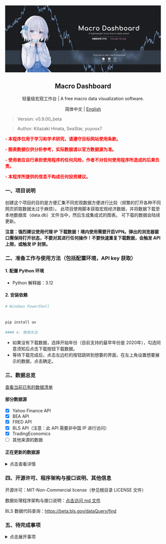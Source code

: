 <p align="center">
  <img src="doc/readme/chart.png" alt="Chart Example">
</p>
<h2 align="center">Macro Dashboard</h2>
  <p align="center">轻量级宏观工作台 | A free macro data visualization software.</p>


<p align="center">
    简体中文 | <a href="https://github.com/Kitazaki-Hinata/Macro_Dashboard/blob/dev/doc/README_en.md">English</a>
</p>

> Version: v0.9.00_beta

> Author: Kitazaki Hinata, SeaStar, yuyoux7

**<p style="color:red"> - 本程序仅用于学习和学术研究，请遵守目标网站使用条款。</p>**

**<p style="color:red"> - 图表数据仅供分析参考，实际数据请以官方数据源为准。</p>**

**<p style="color:red"> - 使用者应自行承担使用程序的任何风险，作者不对任何使用程序所造成的后果负责。</p>**

**<p style="color:red"> - 本程序所提供的信息不构成任何投资建议。</p>**


### 一、项目说明

创建这个项目的目的是方便汇集不同宏观数据方便进行比较（频繁的打开各种不同网页抓取数据太过于麻烦）。
此项目使用脚本获取宏观经济数据，并将数据下载至本地数据库（data.db）文件当中，然后生成集成式的图表。
可下载的数据会陆续更新。

**注意：强烈建议使用代理 IP 下载数据！境内使用需要开启VPN。弹出的浏览器窗口需保持打开状态，不要对其进行任何操作！不要快速重复下载数据，会触发 API 上限，或触发 IP 封禁。**


### 二、准备工作与使用方法（包括配置环境，API key 获取）

#### 1. 配置 Python 环境

- Python 解释器：3.12

#### 2. 安装依赖

```powershell
# Windows PowerShell
    
    
pip install uv
    
#### 4. 使用方法

```

- 如果没有下载数据，选择开始年份（目前支持的最早年份是 2020年），勾选同意须知后点击下载按钮下载数据。
- 等待下载完成后，点击左边栏的按钮跳转到想要的界面，在左上角设置想要展示的数据，点击确定。


### 三、数据总览

[查看当前已有的数据清单](doc/data_available.html)

#### 部分数据源

- [x] Yahoo Finance API
- [x] BEA API
- [x] FRED API
- [x] BLS API（注意：此 API 需要非中国 IP 进行访问）
- [x] TradingEconomics
- [ ] 其他来源的数据

#### 正在更新的数据源

<!-- markdownlint-disable MD033 -->
<details>
  <summary>点击查看详情</summary>

**重点数据**
- [ ] AAII散户投资人情绪指数
- [ ] NAAIM经理人持仓指数
- [ ] 标普PE水平
- [ ] M1与M2剪刀差
- [ ] 周度原油库存、炼油厂利用率

**非重点数据**
- [ ] 家庭/企业/政府负债比率，流动性指标
- [ ] 经常账户，贸易差额，FDI流入流出（BEA: ITA）
- [ ] 服务贸易（BEA: IntlServTrade）
- [ ] 美元计价的外储（BEA: IIP）
- [ ] 劳动力参与率 (Labor Force Participation Rate)
- [ ] 劳工成本与劳工效率
- [ ] 临时工雇佣数据 (Temporary Help Services Employment)
- [ ] 亚特兰大联储薪资增长追踪 (Wage Growth Tracker)
- [ ] 中间品生产者价格指数 (Intermediate PPI)
- [ ] 标普500企业盈利预期修正比率
- [ ] 主要贸易伙伴国对美出口依存度
- [ ] 供应链压力指数 (如纽约联储的GSCPI)
- [ ] 社会保障与医疗保险支出趋势
- [ ] 企业税收与个人税收占比
- [ ] 抵押贷款申请指数 (MBA Purchase Index)
- [ ] 商业地产价格指数 (如NCREIF)
- [ ] Markit制造业PMI终值
- [ ] OECD美国综合领先指标
- [ ] 经济意外指数 (Citi Economic Surprise Index)
 
 </details>



### 四、开源许可、程序架构与接口说明、其他信息

开源许可：MIT-Non-Commercial license（参见根目录 LICENSE 文件）

数据处理程序架构与接口说明：[点击访问 md 文件](doc/structure.md)

BLS 数据代码查询：<https://beta.bls.gov/dataQuery/find>


### 五、待完成事项

<details>
    <summary>点击展开事项</summary>

**debug waitlist :**
- [ ] One_chart导入db里面的列名以及限制4输入框只能输入列名
- [ ] 再多次重新设置图表的时候，后面的数据会错位
- [ ] 软件启动的时候自动读取json里面的内容然后更新
- [ ] four chart里面数据有错开，数量都一致
- [ ] one chart里面的右坐标轴字体没法缩小
- [ ] One chart里面的time lags功能（数据错位）还没有添加

**extra function waitlist :**
- [ ] 新板块：彭博文章
- [ ] 新板块：美债期限结构
- [ ] 设置图表网格的透明度&颜色
- [ ] 设立一个使用说明页面
- [ ] 储存上次设置好的线条样式
- [ ] i18n 多语言支持（简中，繁中，日文）
- [ ] 添加Table组件中复制粘贴功能


</details>








